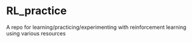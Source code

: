# RL_practice
A repo for learning/practicing/experimenting with reinforcement learning using various resources
